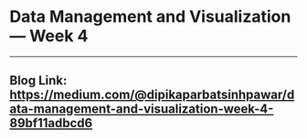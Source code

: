 # Data Management and Visualization — Week 4
---
Blog Link: https://medium.com/@dipikaparbatsinhpawar/data-management-and-visualization-week-4-89bf11adbcd6
---
